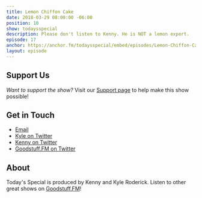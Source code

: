 ```yaml
---
title: Lemon Chiffon Cake
date: 2018-03-29 08:00:00 -06:00
position: 10
show: todaysspecial
description: Please don't listen to Kenny. He is NOT a lemon expert.
episode: 17
anchor: https://anchor.fm/todaysspecial/embed/episodes/Lemon-Chiffon-Cake-e18fcp/a-a2s9hg
layout: episode
---
```




## Support Us
*Want to support the show?* Visit our [Support page](https://goodstuff.fm/support) to help make this show possible!

## Get in Touch
* [Email](mailto:kyle@goodstuff.fm)
* [Kyle on Twitter](http://twitter.com/dogburps)
* [Kenny on Twitter](http://twitter.com/pizzarobotics)
* [Goodstuff.FM on Twitter](http://twitter.com/goodstufffm)

## About
Today's Special is produced by Kenny and Kyle Roderick. Listen to other great shows on [Goodstuff.FM](http://goodstuff.fm/shows)!